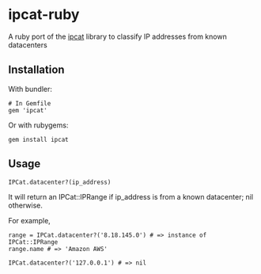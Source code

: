 # ipcat-ruby

A ruby port of the [ipcat](https://github.com/client9/ipcat) library to classify IP addresses from known datacenters

## Installation

With bundler:

    # In Gemfile
    gem 'ipcat'

Or with rubygems:

    gem install ipcat

## Usage

    IPCat.datacenter?(ip_address)

It will return an IPCat::IPRange if ip_address is from a known datacenter; nil otherwise.

For example,

    range = IPCat.datacenter?('8.18.145.0') # => instance of IPCat::IPRange
    range.name # => 'Amazon AWS'

    IPCat.datacenter?('127.0.0.1') # => nil

